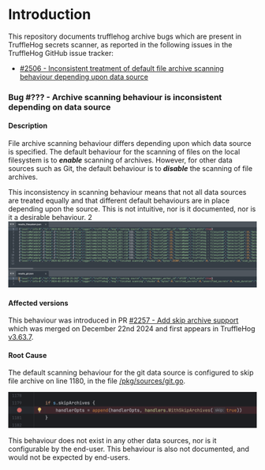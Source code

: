 # Introduction
This repository documents trufflehog archive bugs which are present in TruffleHog secrets scanner, as 
reported in the following issues in the TruffleHog GitHub issue tracker:
* [#2506 - Inconsistent treatment of default file archive scanning behaviour depending upon data source](https://github.com/trufflesecurity/trufflehog/issues/2506)

### Bug #??? - Archive scanning behaviour is inconsistent depending on data source

#### Description
File archive scanning behaviour differs depending upon which data source is specified. The default behaviour for the 
scanning of files on the local filesystem is to **_enable_** scanning of archives. However, for other data sources such 
as Git, the default behaviour is to **_disable_** the scanning of file archives.

This inconsistency in scanning behaviour means that not all data sources are treated equally and that different default 
behaviours are in place depending upon the source. This is not intuitive, nor is it documented, nor is it a desirable 
behaviour.
2
![results screenshot](./docs/images/results_screenshot.png)

#### Affected versions
This behaviour was introduced in PR [#2257 - Add skip archive support ](https://github.com/trufflesecurity/trufflehog/pull/2257)
 which was merged on December 22nd 2024 and first appears in TruffleHog 
[v3.63.7](https://github.com/trufflesecurity/trufflehog/releases/tag/v3.63.7).

#### Root Cause

The default scanning behaviour for the git data source is configured to skip file archive on line 1180, in the file 
[/pkg/sources/git.go](https://github.com/trufflesecurity/trufflehog/blob/d53b83b58e37db1e58560a0ea5344470c054793f/pkg/sources/git/git.go#L1180).

![code screenshot](./docs/images/code_screenshot.png)

This behaviour does not exist in any other data sources, nor is it configurable by the end-user. This behaviour is also 
not documented, and would not be expected by end-users.

